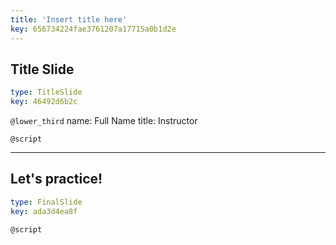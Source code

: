 ```yaml
---
title: 'Insert title here'
key: 656734224fae3761207a17715a0b1d2e
---
```


## Title Slide

```yaml
type: TitleSlide
key: 46492d6b2c
```

`@lower_third`
name: Full Name
title: Instructor

`@script`


---

## Let's practice!

```yaml
type: FinalSlide
key: ada3d4ea8f
```

`@script`
